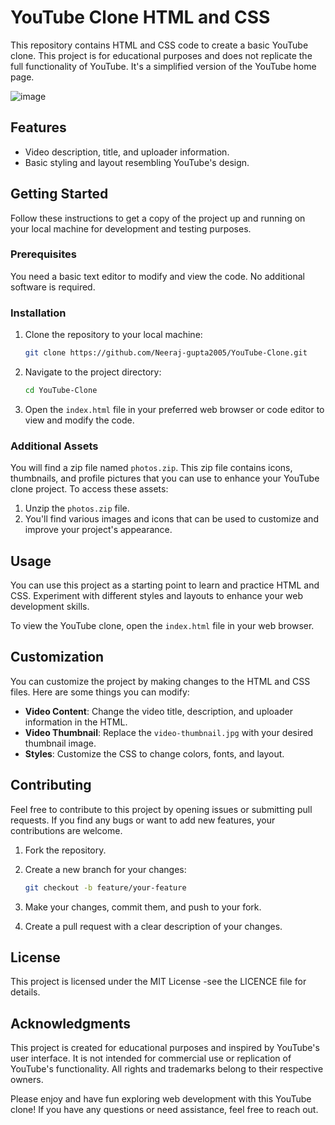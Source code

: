 # YouTube Clone HTML and CSS

This repository contains HTML and CSS code to create a basic YouTube clone. This project is for educational purposes and does not replicate the full functionality of YouTube. It's a simplified version of the YouTube home page.

![image](https://github.com/Neeraj-gupta2005/YouTube-Clone/assets/112251870/9ef33984-4854-45f5-93e4-94c2ff9ebf2e)


## Features

- Video description, title, and uploader information.
- Basic styling and layout resembling YouTube's design.

## Getting Started

Follow these instructions to get a copy of the project up and running on your local machine for development and testing purposes.

### Prerequisites

You need a basic text editor to modify and view the code. No additional software is required.

### Installation

1. Clone the repository to your local machine:

   ```bash
   git clone https://github.com/Neeraj-gupta2005/YouTube-Clone.git
   ```


2. Navigate to the project directory:

   ```bash
   cd YouTube-Clone
   ```

3. Open the `index.html` file in your preferred web browser or code editor to view and modify the code.

### Additional Assets

You will find a zip file named `photos.zip`. This zip file contains icons, thumbnails, and profile pictures that you can use to enhance your YouTube clone project. To access these assets:

1. Unzip the `photos.zip` file.
2. You'll find various images and icons that can be used to customize and improve your project's appearance.

## Usage

You can use this project as a starting point to learn and practice HTML and CSS. Experiment with different styles and layouts to enhance your web development skills.

To view the YouTube clone, open the `index.html` file in your web browser.

## Customization

You can customize the project by making changes to the HTML and CSS files. Here are some things you can modify:

- **Video Content**: Change the video title, description, and uploader information in the HTML.
- **Video Thumbnail**: Replace the `video-thumbnail.jpg` with your desired thumbnail image.
- **Styles**: Customize the CSS to change colors, fonts, and layout.

## Contributing

Feel free to contribute to this project by opening issues or submitting pull requests. If you find any bugs or want to add new features, your contributions are welcome.

1. Fork the repository.
2. Create a new branch for your changes:

   ```bash
   git checkout -b feature/your-feature
   ```

3. Make your changes, commit them, and push to your fork.

4. Create a pull request with a clear description of your changes.

## License

This project is licensed under the MIT License -see the LICENCE file for details.

## Acknowledgments

This project is created for educational purposes and inspired by YouTube's user interface. It is not intended for commercial use or replication of YouTube's functionality. All rights and trademarks belong to their respective owners.

Please enjoy and have fun exploring web development with this YouTube clone! If you have any questions or need assistance, feel free to reach out.

